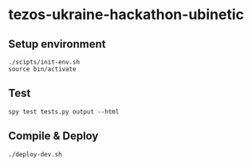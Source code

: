 # tezos-ukraine-hackathon-ubinetic

## Setup environment

```
./scipts/init-env.sh
source bin/activate
```

## Test

```
spy test tests.py output --html
```


## Compile & Deploy

```
./deploy-dev.sh
```
